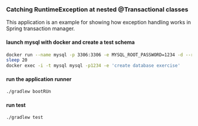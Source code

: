 ### Catching RuntimeException at nested @Transactional classes

This application is an example for showing how exception handling works in Spring transaction manager.

#### launch mysql with docker and create a test schema
```bash
docker run --name mysql -p 3306:3306 -e MYSQL_ROOT_PASSWORD=1234 -d --rm mysql:5 --character-set-server=utf8mb4 --collation-server=utf8mb4_unicode_ci
sleep 20
docker exec -i -t mysql mysql -p1234 -e 'create database exercise'
```

#### run the application runner
```bash
./gradlew bootRUn
```


#### run test
```bash
./gradlew test
```
